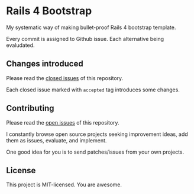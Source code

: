 # Rails 4 Bootstrap

My systematic way of making bullet-proof Rails 4 bootstrap template.

Every commit is assigned to Github issue. Each alternative being evaludated.

## Changes introduced

Please read the [closed issues](https://github.com/sheerun/rails4-bootstrap/issues?state=closed) of this repository.

Each closed issue marked with `accepted` tag introduces some changes.

## Contributing

Please read the [open issues](https://github.com/sheerun/rails4-bootstrap/issues?state=open) of this repository.

I constantly browse open source projects seeking improvement ideas, add them as issues, evaluate, and implement.

One good idea for you is to send patches/issues from your own projects.

## License

This project is MIT-licensed. You are awesome.
